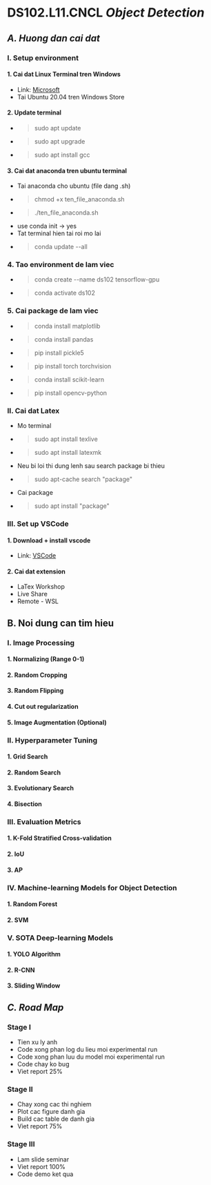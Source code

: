 # **DS102.L11.CNCL** _Object Detection_

## **_A. Huong dan cai dat_**

### **I. Setup environment**

#### 1. Cai dat Linux Terminal tren Windows

- Link: [Microsoft](https://docs.microsoft.com/en-us/windows/wsl/install-win10)
- Tai Ubuntu 20.04 tren Windows Store

#### 2. Update terminal

- > sudo apt update
- > sudo apt upgrade
- > sudo apt install gcc

#### 3. Cai dat anaconda tren ubuntu terminal

- Tai anaconda cho ubuntu (file dang .sh)
- > chmod +x ten_file_anaconda.sh
- > ./ten_file_anaconda.sh
- use conda init -> yes
- Tat terminal hien tai roi mo lai
- > conda update --all

### 4. Tao environment de lam viec

- > conda create --name ds102 tensorflow-gpu
- > conda activate ds102

### 5. Cai package de lam viec

- > conda install matplotlib
- > conda install pandas
- > pip install pickle5
- > pip install torch torchvision
- > conda install scikit-learn
- > pip install opencv-python


### **II. Cai dat Latex**

- Mo terminal
- > sudo apt install texlive
- > sudo apt install latexmk
- Neu bi loi thi dung lenh sau search package bi thieu
- > sudo apt-cache search "package"
- Cai package
- > sudo apt install "package"
### **III. Set up VSCode**

#### 1. Download + install vscode

- Link: [VSCode](https://www.youtube.com/watch?v=dQw4w9WgXcQ)

#### 2. Cai dat extension

- LaTex Workshop
- Live Share
- Remote - WSL

## **B. Noi dung can tim hieu**

### **I. Image Processing**

#### 1. Normalizing (Range 0-1)

#### 2. Random Cropping

#### 3. Random Flipping

#### 4. Cut out regularization

#### 5. Image Augmentation (Optional)

### **II. Hyperparameter Tuning**

#### 1. Grid Search

#### 2. Random Search

#### 3. Evolutionary Search

#### 4. Bisection

### **III. Evaluation Metrics**

#### 1. K-Fold Stratified Cross-validation

#### 2. IoU

#### 3. AP

### **IV. Machine-learning Models for Object Detection**

#### 1. Random Forest

#### 2. SVM

### **V. SOTA Deep-learning Models**

#### 1. YOLO Algorithm

#### 2. R-CNN

#### 3. Sliding Window

## **_C. Road Map_**

### **Stage I**

- Tien xu ly anh
- Code xong phan log du lieu moi experimental run
- Code xong phan luu du model moi experimental run
- Code chay ko bug
- Viet report 25%

### **Stage II**

- Chay xong cac thi nghiem
- Plot cac figure danh gia
- Build cac table de danh gia
- Viet report 75%

### **Stage III**

- Lam slide seminar
- Viet report 100%
- Code demo ket qua
